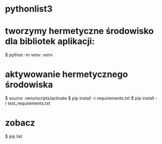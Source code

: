 # pythonlist3
# tworzymy hermetyczne środowisko dla bibliotek aplikacji:
$ python -m venv .venv

# aktywowanie hermetycznego środowiska
$ source .venv/scripts/activate
$ pip install -r requirements.txt
$ pip install -r test_requirements.txt

# zobacz
$ pip list

